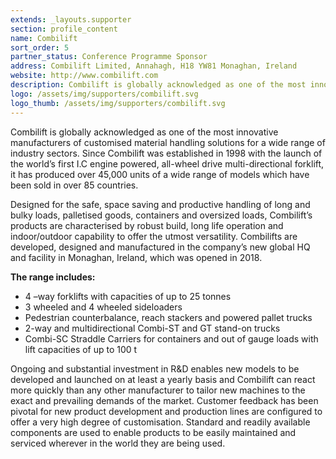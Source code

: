 ```yaml
---
extends: _layouts.supporter
section: profile_content
name: Combilift
sort_order: 5
partner_status: Conference Programme Sponsor
address: Combilift Limited, Annahagh, H18 YW81 Monaghan, Ireland
website: http://www.combilift.com
description: Combilift is globally acknowledged as one of the most innovative manufacturers of customised material handling solutions for a wide range of industry sectors. 
logo: /assets/img/supporters/combilift.svg
logo_thumb: /assets/img/supporters/combilift.svg
---
```


Combilift is globally acknowledged as one of the most innovative manufacturers of customised material handling solutions for a wide range of industry sectors. Since Combilift was established in 1998 with the launch of the world’s first I.C engine powered, all-wheel drive multi-directional forklift, it has produced over 45,000 units of a wide range of models which have been sold in over 85 countries.

Designed for the safe, space saving and productive handling of long and bulky loads, palletised goods, containers and oversized loads, Combilift’s products are characterised by robust build, long life operation and indoor/outdoor capability to offer the utmost versatility. Combilifts are  developed, designed and manufactured in the company’s new global HQ and facility in Monaghan, Ireland, which was opened in 2018.

**The range includes:**

- 4 –way forklifts with capacities of up to 25 tonnes
- 3 wheeled and 4 wheeled sideloaders
- Pedestrian counterbalance, reach stackers and powered pallet trucks
- 2-way and multidirectional Combi-ST and GT stand-on trucks
- Combi-SC Straddle Carriers for containers and out of gauge loads with lift capacities of up to 100 t

Ongoing and substantial investment in R&D enables new models to be developed and launched on at least a yearly basis and Combilift can react more quickly than any other manufacturer to tailor new machines to the exact and prevailing demands of the market. Customer feedback has been pivotal for new product development and production lines are configured to offer a very high degree of customisation. Standard and readily available components are used to enable products to be easily maintained and serviced wherever in the world they are being used.